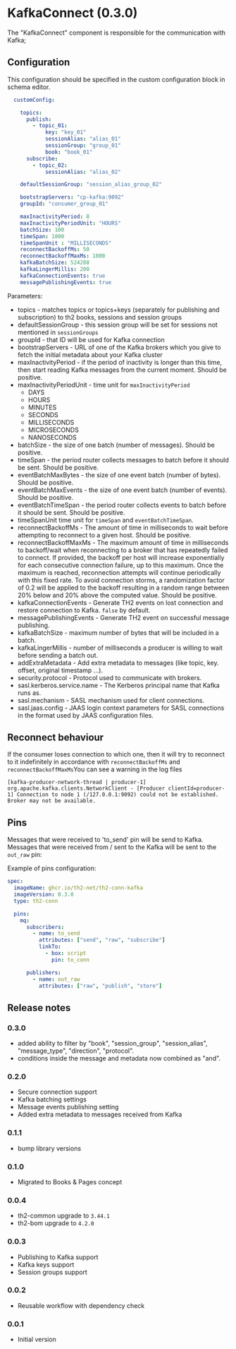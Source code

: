 # KafkaConnect (0.3.0)
The "KafkaConnect" component is responsible for the communication with Kafka;

## Configuration

This configuration should be specified in the custom configuration block in schema editor.
```yaml
  customConfig:

    topics:
      publish:
        - topic_01:
            key: "key_01"
            sessionAlias: "alias_01"
            sessionGroup: "group_01"
            book: "book_01"
      subscribe:
        - topic_02:
            sessionAlias: "alias_02"

    defaultSessionGroup: "session_alias_group_02"

    bootstrapServers: "cp-kafka:9092"
    groupId: "consumer_group_01"

    maxInactivityPeriod: 8
    maxInactivityPeriodUnit: "HOURS"
    batchSize: 100
    timeSpan: 1000
    timeSpanUnit : "MILLISECONDS"
    reconnectBackoffMs: 50
    reconnectBackoffMaxMs: 1000
    kafkaBatchSize: 524288
    kafkaLingerMillis: 200
    kafkaConnectionEvents: true
    messagePublishingEvents: true
```

Parameters:
+ topics - matches topics or topics+keys (separately for publishing and subscription) to th2 books, sessions and session groups
+ defaultSessionGroup - this session group will be set for sessions not mentioned in `sessionGroups`
+ groupId - that ID will be used for Kafka connection
+ bootstrapServers - URL of one of the Kafka brokers which you give to fetch the initial metadata about your Kafka cluster
+ maxInactivityPeriod - if the period of inactivity is longer than this time, then start reading Kafka messages from the current moment. Should be positive.
+ maxInactivityPeriodUnit - time unit for `maxInactivityPeriod`
  + DAYS
  + HOURS
  + MINUTES
  + SECONDS
  + MILLISECONDS
  + MICROSECONDS
  + NANOSECONDS
+ batchSize - the size of one batch (number of messages). Should be positive.
+ timeSpan - the period router collects messages to batch before it should be sent. Should be positive.
+ eventBatchMaxBytes - the size of one event batch (number of bytes). Should be positive.
+ eventBatchMaxEvents - the size of one event batch (number of events). Should be positive.
+ eventBatchTimeSpan - the period router collects events to batch before it should be sent. Should be positive.
+ timeSpanUnit time unit for `timeSpan` and `eventBatchTimeSpan`.
+ reconnectBackoffMs - The amount of time in milliseconds to wait before attempting to reconnect to a given host. Should be positive.
+ reconnectBackoffMaxMs - The maximum amount of time in milliseconds to backoff/wait when reconnecting to a broker that has repeatedly failed to connect. If provided, the backoff per host will increase exponentially for each consecutive connection failure, up to this maximum. Once the maximum is reached, reconnection attempts will continue periodically with this fixed rate. To avoid connection storms, a randomization factor of 0.2 will be applied to the backoff resulting in a random range between 20% below and 20% above the computed value. Should be positive.
+ kafkaConnectionEvents - Generate TH2 events on lost connection and restore connection to Kafka. `false` by default.
+ messagePublishingEvents - Generate TH2 event on successful message publishing.
+ kafkaBatchSize - maximum number of bytes that will be included in a batch.
+ kafkaLingerMillis - number of milliseconds a producer is willing to wait before sending a batch out.
+ addExtraMetadata - Add extra metadata to messages (like topic, key. offset, original timestamp ...).
+ security.protocol - Protocol used to communicate with brokers.
+ sasl.kerberos.service.name - The Kerberos principal name that Kafka runs as.
+ sasl.mechanism - SASL mechanism used for client connections.
+ sasl.jaas.config - JAAS login context parameters for SASL connections in the format used by JAAS configuration files.

## Reconnect behaviour

If the consumer loses connection to which one, then it will try to reconnect to it indefinitely in accordance with `reconnectBackoffMs` and `reconnectBackoffMaxMs`You can see a warning in the log files

`[kafka-producer-network-thread | producer-1] org.apache.kafka.clients.NetworkClient - [Producer clientId=producer-1] Connection to node 1 (/127.0.0.1:9092) could not be established. Broker may not be available.`

## Pins

Messages that were received to 'to_send' pin will be send to Kafka.
Messages that were received from / sent to the Kafka will be sent to the `out_raw` pin:

Example of pins configuration:

```yaml
spec:
  imageName: ghcr.io/th2-net/th2-conn-kafka
  imageVersion: 0.3.0
  type: th2-conn

  pins:
    mq:
      subscribers:
        - name: to_send
          attributes: ["send", "raw", "subscribe"]
          linkTo:
            - box: script
              pin: to_conn

      publishers:
        - name: out_raw
          attributes: ["raw", "publish", "store"]
```

## Release notes

### 0.3.0

+ added ability to filter by "book", "session_group", "session_alias", "message_type", "direction", "protocol".
+ conditions inside the message and metadata now combined as "and".

### 0.2.0

+ Secure connection support
+ Kafka batching settings
+ Message events publishing setting
+ Added extra metadata to messages received from Kafka

### 0.1.1

+ bump library versions

### 0.1.0

+ Migrated to Books & Pages concept

### 0.0.4
+ th2-common upgrade to `3.44.1`
+ th2-bom upgrade to `4.2.0`

### 0.0.3

+ Publishing to Kafka support
+ Kafka keys support
+ Session groups support

### 0.0.2

+ Reusable workflow with dependency check

### 0.0.1

+ Initial version